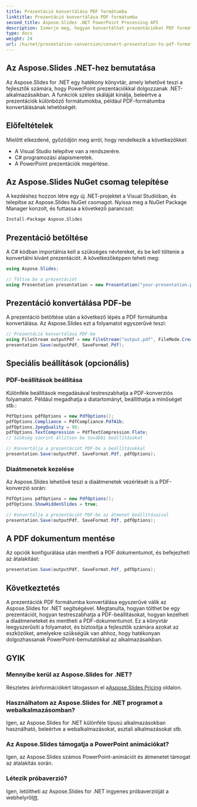 ```yaml
---
title: Prezentáció konvertálása PDF formátumba
linktitle: Prezentáció konvertálása PDF formátumba
second_title: Aspose.Slides .NET PowerPoint Processing API
description: Ismerje meg, hogyan konvertálhat prezentációkat PDF formátumba az Aspose.Slides for .NET segítségével. Lépésről lépésre útmutató forráskóddal. Hatékony és eredményes átalakítás.
type: docs
weight: 24
url: /hu/net/presentation-conversion/convert-presentation-to-pdf-format/
---
```


## Az Aspose.Slides .NET-hez bemutatása

Az Aspose.Slides for .NET egy hatékony könyvtár, amely lehetővé teszi a fejlesztők számára, hogy PowerPoint prezentációkkal dolgozzanak .NET-alkalmazásaikban. A funkciók széles skáláját kínálja, beleértve a prezentációk különböző formátumokba, például PDF-formátumba konvertálásának lehetőségét.

## Előfeltételek

Mielőtt elkezdené, győződjön meg arról, hogy rendelkezik a következőkkel:

- A Visual Studio telepítve van a rendszerére.
- C# programozási alapismeretek.
- A PowerPoint prezentációk megértése.

## Az Aspose.Slides NuGet csomag telepítése

A kezdéshez hozzon létre egy új .NET-projektet a Visual Studióban, és telepítse az Aspose.Slides NuGet csomagot. Nyissa meg a NuGet Package Manager konzolt, és futtassa a következő parancsot:

```bash
Install-Package Aspose.Slides
```

## Prezentáció betöltése

A C# kódban importálnia kell a szükséges névtereket, és be kell töltenie a konvertálni kívánt prezentációt. A következőképpen teheti meg:

```csharp
using Aspose.Slides;

// Töltse be a prezentációt
using Presentation presentation = new Presentation("your-presentation.pptx");
```

## Prezentáció konvertálása PDF-be

A prezentáció betöltése után a következő lépés a PDF formátumba konvertálása. Az Aspose.Slides ezt a folyamatot egyszerűvé teszi:

```csharp
// Prezentáció konvertálása PDF-be
using FileStream outputPdf = new FileStream("output.pdf", FileMode.Create);
presentation.Save(outputPdf, SaveFormat.Pdf);
```

## Speciális beállítások (opcionális)

### PDF-beállítások beállítása

Különféle beállítások megadásával testreszabhatja a PDF-konverziós folyamatot. Például megadhatja a diatartományt, beállíthatja a minőséget stb.:

```csharp
PdfOptions pdfOptions = new PdfOptions();
pdfOptions.Compliance = PdfCompliance.PdfA1b;
pdfOptions.JpegQuality = 90;
pdfOptions.TextCompression = PdfTextCompression.Flate;
// Szükség szerint állítson be további beállításokat

// Konvertálja a prezentációt PDF-be a beállításokkal
presentation.Save(outputPdf, SaveFormat.Pdf, pdfOptions);
```

### Diaátmenetek kezelése

Az Aspose.Slides lehetővé teszi a diaátmenetek vezérlését is a PDF-konverzió során:

```csharp
PdfOptions pdfOptions = new PdfOptions();
pdfOptions.ShowHiddenSlides = true;

// Konvertálja a prezentációt PDF-be az átmenet beállításaival
presentation.Save(outputPdf, SaveFormat.Pdf, pdfOptions);
```

## A PDF dokumentum mentése

Az opciók konfigurálása után mentheti a PDF dokumentumot, és befejezheti az átalakítást:

```csharp
presentation.Save(outputPdf, SaveFormat.Pdf, pdfOptions);
```

## Következtetés

A prezentációk PDF formátumba konvertálása egyszerűvé válik az Aspose.Slides for .NET segítségével. Megtanulta, hogyan tölthet be egy prezentációt, hogyan testreszabhatja a PDF-beállításokat, hogyan kezelheti a diaátmeneteket és mentheti a PDF-dokumentumot. Ez a könyvtár leegyszerűsíti a folyamatot, és biztosítja a fejlesztők számára azokat az eszközöket, amelyekre szükségük van ahhoz, hogy hatékonyan dolgozhassanak PowerPoint-bemutatókkal az alkalmazásaikban.

## GYIK

### Mennyibe kerül az Aspose.Slides for .NET?

Részletes árinformációkért látogasson el a[Aspose.Slides Pricing](https://purchase.aspose.com/admin/pricing/slides/family) oldalon.

### Használhatom az Aspose.Slides for .NET programot a webalkalmazásomban?

Igen, az Aspose.Slides for .NET különféle típusú alkalmazásokban használható, beleértve a webalkalmazásokat, asztali alkalmazásokat stb.

### Az Aspose.Slides támogatja a PowerPoint animációkat?

Igen, az Aspose.Slides számos PowerPoint-animációt és átmenetet támogat az átalakítás során.

### Létezik próbaverzió?

 Igen, letöltheti az Aspose.Slides for .NET ingyenes próbaverzióját a webhelyről[itt](https://products.aspose.com/slides/net).